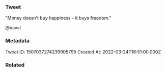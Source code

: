 ### Tweet
"Money doesn’t buy happiness - it buys freedom."

@naval

### Metadata
Tweet ID: 1507037274239905795
Created At: 2022-03-24T16:51:00.000Z

### Related

